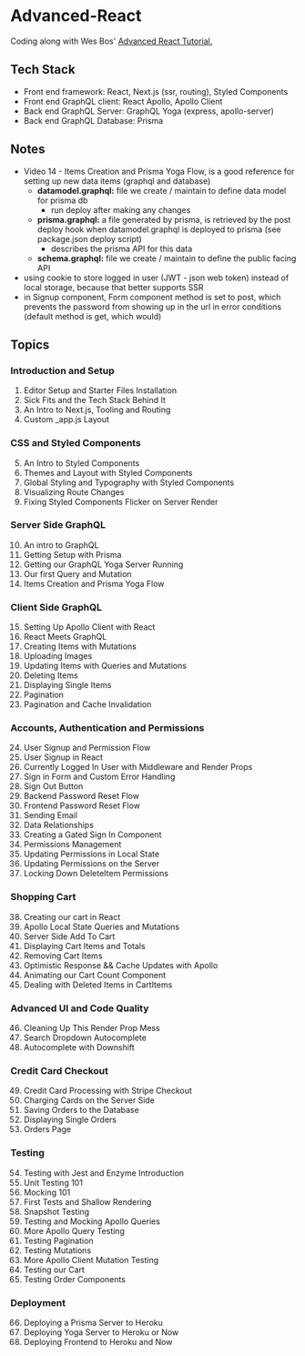 # Advanced-React

Coding along with Wes Bos' [Advanced React Tutorial.](https://advancedreact.com/)

## Tech Stack
* Front end framework: React, Next.js (ssr, routing), Styled Components
* Front end GraphQL client: React Apollo, Apollo Client
* Back end GraphQL Server: GraphQL Yoga (express, apollo-server)
* Back end GraphQL Database: Prisma

## Notes
* Video 14 - Items Creation and Prisma Yoga Flow, is a good reference for setting up new data items (graphql and database)
  - **datamodel.graphql:** file we create / maintain to define data model for prisma db
    + run deploy after making any changes
  - **prisma.graphql:** a file generated by prisma, is retrieved by the post deploy hook when datamodel.graphql is deployed to prisma (see package.json deploy script)
    + describes the prisma API for this data
  - **schema.graphql:** file we create / maintain to define the public facing API
* using cookie to store logged in user (JWT - json web token) instead of local storage, because that better supports SSR
* in Signup component, Form component method is set to post, which prevents the password from showing up in the url in error conditions (default method is get, which would)
  
## Topics

### Introduction and Setup
1. Editor Setup and Starter Files Installation
2. Sick Fits and the Tech Stack Behind It
3. An Intro to Next.js, Tooling and Routing
4. Custom _app.js Layout

### CSS and Styled Components
5. An Intro to Styled Components
6. Themes and Layout with Styled Components
7. Global Styling and Typography with Styled Components
8. Visualizing Route Changes
9. Fixing Styled Components Flicker on Server Render

### Server Side GraphQL
10. An intro to GraphQL
11. Getting Setup with Prisma
12. Getting our GraphQL Yoga Server Running
13. Our first Query and Mutation
14. Items Creation and Prisma Yoga Flow

### Client Side GraphQL
15. Setting Up Apollo Client with React
16. React Meets GraphQL
17. Creating Items with Mutations
18. Uploading Images
19. Updating Items with Queries and Mutations
20. Deleting Items
21. Displaying Single Items
22. Pagination
23. Pagination and Cache Invalidation

### Accounts, Authentication and Permissions
24. User Signup and Permission Flow
25. User Signup in React
26. Currently Logged In User with Middleware and Render Props
27. Sign in Form and Custom Error Handling
28. Sign Out Button
29. Backend Password Reset Flow
30. Frontend Password Reset Flow
31. Sending Email
32. Data Relationships
33. Creating a Gated Sign In Component
34. Permissions Management
35. Updating Permissions in Local State
36. Updating Permissions on the Server
37. Locking Down DeleteItem Permissions

### Shopping Cart
38. Creating our cart in React
39. Apollo Local State Queries and Mutations
40. Server Side Add To Cart
41. Displaying Cart Items and Totals
42. Removing Cart Items
43. Optimistic Response && Cache Updates with Apollo
44. Animating our Cart Count Component
45. Dealing with Deleted Items in CartItems

### Advanced UI and Code Quality
46. Cleaning Up This Render Prop Mess
47. Search Dropdown Autocomplete
48. Autocomplete with Downshift

### Credit Card Checkout
49. Credit Card Processing with Stripe Checkout
50. Charging Cards on the Server Side
51. Saving Orders to the Database
52. Displaying Single Orders
53. Orders Page

### Testing
54. Testing with Jest and Enzyme Introduction
55. Unit Testing 101
56. Mocking 101
57. First Tests and Shallow Rendering
58. Snapshot Testing
59. Testing and Mocking Apollo Queries
60. More Apollo Query Testing
61. Testing Pagination
62. Testing Mutations
63. More Apollo Client Mutation Testing
64. Testing our Cart
65. Testing Order Components

### Deployment
66. Deploying a Prisma Server to Heroku
67. Deploying Yoga Server to Heroku or Now
68. Deploying Frontend to Heroku and Now
